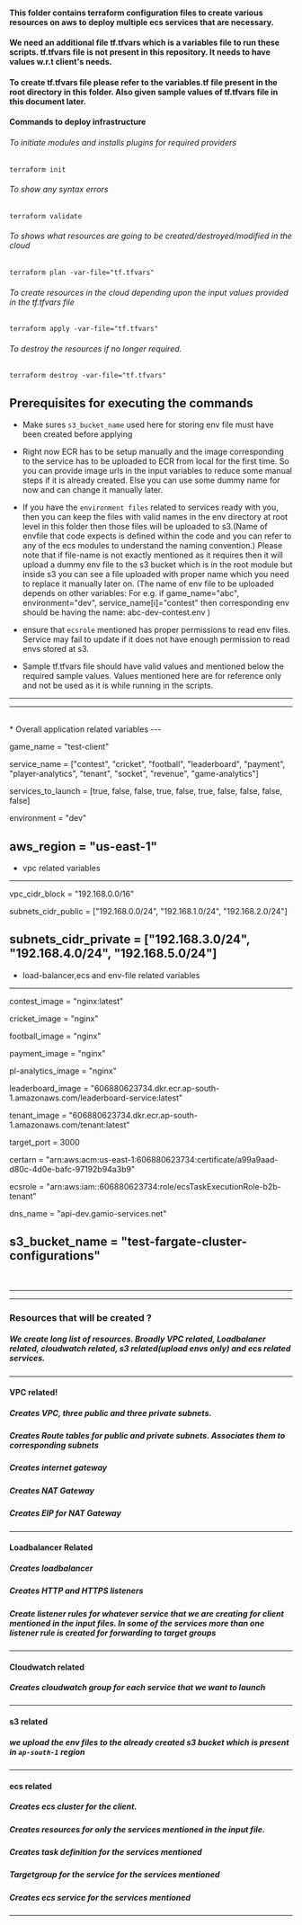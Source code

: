 #### This folder contains terraform configuration files to create various resources on aws to deploy multiple  ecs services that are necessary.

#### We need an additional file tf.tfvars which is a variables file to run these scripts. tf.tfvars file is not present in this repository. It needs to have values w.r.t client's needs.
#### To create tf.tfvars file please refer to the variables.tf file present in the root directory in this folder. Also given sample values of tf.tfvars file in this  document later. 

#### Commands to deploy infrastructure
###### To initiate modules and  installs plugins for required providers
`terraform init` 
###### To show any syntax errors
`terraform validate` 
###### To shows what resources are going to be created/destroyed/modified in the cloud 
`terraform plan -var-file="tf.tfvars"` 
###### To create resources in the cloud depending upon the input values provided in the tf.tfvars file
`terraform apply -var-file="tf.tfvars"`  
###### To destroy the resources if no longer required.
`terraform destroy -var-file="tf.tfvars"` 


## Prerequisites for executing the commands

* Make sures `s3_bucket_name` used here for storing env file must have been created before applying 

* Right now ECR has to be setup manually and the image corresponding to the service has to be uploaded to ECR from local for the first time. So you can provide image urls in the input variables to reduce some manual steps if it is already created. Else you can use some dummy name for now and can change it manually later.

* If you have the `environment files` related to services ready with you, then you can keep the files with valid names in the env directory at root level in this folder then those files will be uploaded to s3.(Name of envfile that code expects is defined within the code and you can refer to any of the ecs modules to understand the naming convention.) Please note that if file-name is not exactly mentioned as it requires then it will upload a dummy env file to the s3 bucket which is in the root module but inside s3 you can see a file uploaded with proper name which you need to replace it manually later on. (The name of env file to be uploaded depends on other variables: For e.g. if game_name="abc", environment="dev", service_name[i]="contest" then corresponding env should be having the name: abc-dev-contest.env )

* ensure that `ecsrole` mentioned has proper permissions to read env files. Service may fail to update if it does not have enough permission to read envs stored at s3.

* Sample tf.tfvars file should have valid values and mentioned below the required sample values. Values mentioned here are for reference only and not be used as it is while running in the scripts.


---
***

<br>
* Overall application related variables
---

game_name          = "test-client"

service_name       = ["contest", "cricket", "football", "leaderboard", "payment", "player-analytics", "tenant", "socket", "revenue", "game-analytics"]

services_to_launch = [true,        false,      false,         true,    false,       true,           false,    false,     false,      false]

environment        = "dev"

aws_region           = "us-east-1"
---

* vpc related variables
---

vpc_cidr_block       = "192.168.0.0/16"

subnets_cidr_public  = ["192.168.0.0/24", "192.168.1.0/24", "192.168.2.0/24"]

subnets_cidr_private = ["192.168.3.0/24", "192.168.4.0/24", "192.168.5.0/24"]
---

* load-balancer,ecs and env-file related variables
---

contest_image      = "nginx:latest"

cricket_image      = "nginx"

football_image     = "nginx"

payment_image      = "nginx"

pl-analytics_image = "nginx"

leaderboard_image  = "606880623734.dkr.ecr.ap-south-1.amazonaws.com/leaderboard-service:latest"

tenant_image       = "606880623734.dkr.ecr.ap-south-1.amazonaws.com/tenant:latest"

target_port        = 3000

certarn            = "arn:aws:acm:us-east-1:606880623734:certificate/a99a9aad-d80c-4d0e-bafc-97192b94a3b9"

ecsrole            = "arn:aws:iam::606880623734:role/ecsTaskExecutionRole-b2b-tenant"

dns_name           = "api-dev.gamio-services.net"

s3_bucket_name     = "test-fargate-cluster-configurations"
---

</br>

---
***



### Resources that will be created ?
##### We create long list of resources. Broadly VPC related, Loadbalaner related, cloudwatch related, s3 related(upload envs only) and ecs related services.
---

#### VPC related!
##### Creates VPC, three public and three private subnets.
##### Creates Route tables for public and private subnets. Associates them to corresponding subnets
##### Creates internet gateway 
##### Creates NAT Gateway
##### Creates EIP for NAT Gateway
---

#### Loadbalancer Related
##### Creates loadbalancer
##### Creates HTTP and HTTPS listeners
##### Create listener rules for  whatever service that we are creating for client mentioned in the input files. In some of the services more than one listener rule is created for forwarding to target groups
---

#### Cloudwatch related
##### Creates cloudwatch group for each service that we want to launch
---
#### s3 related
##### we upload the env files to the already created s3 bucket which is present in `ap-south-1` region
---

#### ecs related
##### Creates ecs cluster for the client.
##### Creates resources for only the services mentioned in the input file.
##### Creates task definition for the services mentioned
##### Targetgroup for the service for the services mentioned
##### Creates ecs service for the services mentioned
---
